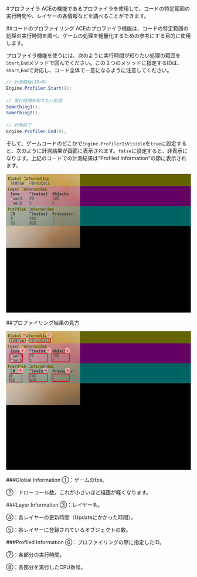 #プロファイラ
ACEの機能であるプロファイラを使用して、コードの特定範囲の実行時間や、レイヤーの各情報などを調べることができます。

##コードのプロファイリング
ACEのプロファイラ機能は、コードの特定範囲の処理の実行時間を調べ、ゲームの処理を軽量化するための参考にする目的に使用します。

プロファイラ機能を使うには、次のように実行時間が知りたい処理の範囲を`Start`,`End`メソッドで囲んでください。この２つのメソッドに指定するIDは、`Start`,`End`で対応し、コード全体で一意になるように注意してください。

```C#
// 計測開始(ID=9)
Engine.Profiler.Start(9);

// 実行時間を知りたい処理
Something1();
Something2();

// 計測終了
Engine.Profiler.End(9);
```

そして、ゲームコードのどこかで`Engine.ProfilerIsVisible`を`true`に設定すると、次のように計測結果が画面に表示されます。`false`に設定すると、非表示になります。上記のコードでの計測結果は"Profiled Information"の節に表示されます。

![プロファイラ](img/Profiler1.png)

##プロファイリング結果の見方

![プロファイラ](img/Profiler2.png)

###Global Information
①：ゲームのfps。

②：ドローコール数。これが小さいほど描画が軽くなります。

###Layer Information
③：レイヤー名。

④：各レイヤーの更新時間（Updateにかかった時間）。

⑤：各レイヤーに登録されているオブジェクトの数。

###Profiled Information
⑥：プロファイリングの際に指定したID。

⑦：各部分の実行時間。

⑧：各部分を実行したCPU番号。
